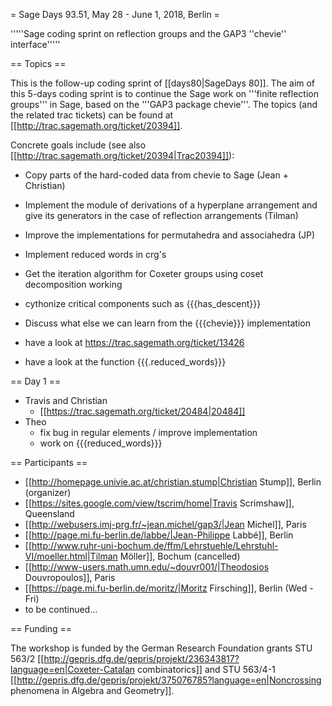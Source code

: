 = Sage Days 93.51, May 28 - June 1, 2018, Berlin =

'''''Sage coding sprint on reflection groups and the GAP3 ''chevie'' interface'''''

== Topics ==

This is the follow-up coding sprint of [[days80|SageDays 80]]. The aim of this 5-days coding sprint is to continue the Sage work on '''finite reflection groups''' in Sage, based on the '''GAP3 package chevie'''. The topics (and the related trac tickets) can be found at [[http://trac.sagemath.org/ticket/20394]].

Concrete goals include (see also [[http://trac.sagemath.org/ticket/20394|Trac20394]]):

 * Copy parts of the hard-coded data from chevie to Sage (Jean + Christian)
 * Implement the module of derivations of a hyperplane arrangement and give its generators in the case of reflection arrangements (Tilman)
 * Improve the implementations for permutahedra and associahedra (JP)
 * Implement reduced words in crg's
 * Get the iteration algorithm for Coxeter groups using coset decomposition working
 * cythonize critical components such as {{{has_descent}}}
 * Discuss what else we can learn from the {{{chevie}}} implementation

 * have a look at https://trac.sagemath.org/ticket/13426
 * have a look at the function {{{.reduced_words}}}

== Day 1 ==

 * Travis and Christian
   * [[https://trac.sagemath.org/ticket/20484|20484]]
 * Theo
   * fix bug in regular elements / improve implementation
   * work on {{{reduced_words}}}

== Participants ==

 * [[http://homepage.univie.ac.at/christian.stump|Christian Stump]], Berlin (organizer)
 * [[https://sites.google.com/view/tscrim/home|Travis Scrimshaw]], Queensland
 * [[http://webusers.imj-prg.fr/~jean.michel/gap3/|Jean Michel]], Paris
 * [[http://page.mi.fu-berlin.de/labbe/|Jean-Philippe Labbé]], Berlin
 * [[http://www.ruhr-uni-bochum.de/ffm/Lehrstuehle/Lehrstuhl-VI/moeller.html|Tilman Möller]], Bochum (cancelled)
 * [[http://www-users.math.umn.edu/~douvr001/|Theodosios Douvropoulos]], Paris
 * [[https://page.mi.fu-berlin.de/moritz/|Moritz Firsching]], Berlin (Wed - Fri)
 * to be continued...

== Funding ==

The workshop is funded by the German Research Foundation grants STU 563/2 [[http://gepris.dfg.de/gepris/projekt/236343817?language=en|Coxeter-Catalan combinatorics]] and STU 563/4-1 [[http://gepris.dfg.de/gepris/projekt/375076785?language=en|Noncrossing phenomena in Algebra and Geometry]].
